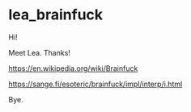 # lea_brainfuck

Hi!

Meet Lea. Thanks!

https://en.wikipedia.org/wiki/Brainfuck

https://sange.fi/esoteric/brainfuck/impl/interp/i.html

Bye.
